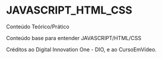# JAVASCRIPT_HTML_CSS
Conteúdo Teórico/Prático

<p>Conteúdo base para entender JAVASCRIPT/HTML/CSS

 <p>Créditos ao Digital Innovation One - DIO, e ao CursoEmVídeo.
